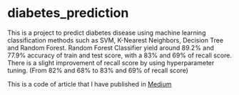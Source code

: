 # diabetes_prediction

This is a project to predict diabetes disease using machine learning classification methods such as SVM, K-Nearest Neighbors, Decision Tree and Random Forest. Random Forest Classifier yield around 89.2% and 77.9% accuracy of train and test score, with a 83% and 69% of recall score. There is a slight improvement of recall score by using hyperparameter tuning. (From 82% and 68% to 83% and 69% of recall score)

This is a code of article that I have published in [Medium](https://medium.com/@darwinQed/diabetes-prediction-using-random-forest-classifier-with-hyperparametertuning-97a86c36ea50)
